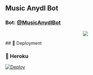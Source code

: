 <h2 align="centre">Music Anydl Bot</h2>

### Bot: [@MusicAnydlBot](https://t.me/MusicAnydlBot)

<p align="center">
  <img src="https://telegra.ph/file/6821d304091f7a2c8032d.jpg">
</p>
## 🚀 Deployment

### 💜 Heroku

[![Deploy](https://www.herokucdn.com/deploy/button.svg)](https://heroku.com/deploy?template=https://github.com/t03b10t99/Music-Man/tree/master)
